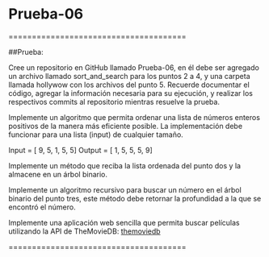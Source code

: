 # Prueba-06

======================================

##Prueba:

Cree un repositorio en GitHub llamado Prueba-06, en él debe ser agregado un archivo llamado sort_and_search para los puntos 2 a 4, y una carpeta llamada hollywow con los archivos del punto 5. Recuerde documentar el código, agregar la información necesaria para su ejecución, y realizar los respectivos commits al repositorio mientras resuelve la prueba.

Implemente un algoritmo que permita ordenar una lista de números enteros positivos de la manera más eficiente posible. La implementación debe funcionar para una lista (input) de cualquier tamaño.

Input = [ 9, 5, 1, 5, 5]
Output = [ 1, 5, 5, 5, 9]

Implemente un método que reciba la lista ordenada del punto dos y la almacene en un árbol binario.

Implemente un algoritmo recursivo para buscar un número en el árbol binario del punto tres, este método debe retornar la profundidad a la que se encontró el número.

Implemente una aplicación web sencilla que permita buscar películas utilizando la API de TheMovieDB: [themoviedb](https://developers.themoviedb.org/3/search/search-movies)  

======================================